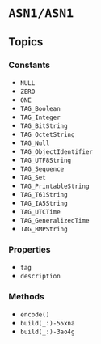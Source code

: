 # ``ASN1/ASN1``

## Topics

### Constants

- ``NULL``
- ``ZERO``
- ``ONE``
- ``TAG_Boolean``
- ``TAG_Integer``
- ``TAG_BitString``
- ``TAG_OctetString``
- ``TAG_Null``
- ``TAG_ObjectIdentifier``
- ``TAG_UTF8String``
- ``TAG_Sequence``
- ``TAG_Set``
- ``TAG_PrintableString``
- ``TAG_T61String``
- ``TAG_IA5String``
- ``TAG_UTCTime``
- ``TAG_GeneralizedTime``
- ``TAG_BMPString``

### Properties

- ``tag``
- ``description``

### Methods

- ``encode()``
- ``build(_:)-55xna``
- ``build(_:)-3ao4g``
